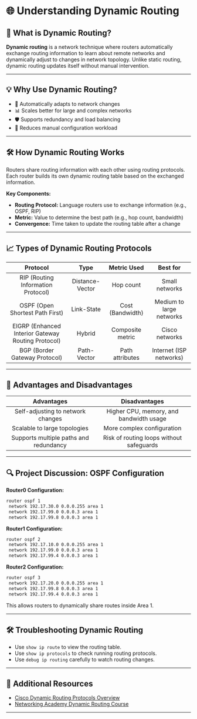 # 🌐 Understanding Dynamic Routing

## 📄 What is Dynamic Routing?
**Dynamic routing** is a network technique where routers automatically exchange routing information to learn about remote networks and dynamically adjust to changes in network topology. Unlike static routing, dynamic routing updates itself without manual intervention.

---

## 💡 Why Use Dynamic Routing?
- 🔄 Automatically adapts to network changes
- 📊 Scales better for large and complex networks
- 🛡️ Supports redundancy and load balancing
- 🧬 Reduces manual configuration workload

---

## 🛠️ How Dynamic Routing Works
Routers share routing information with each other using routing protocols. Each router builds its own dynamic routing table based on the exchanged information.

**Key Components:**
- **Routing Protocol:** Language routers use to exchange information (e.g., OSPF, RIP)
- **Metric:** Value to determine the best path (e.g., hop count, bandwidth)
- **Convergence:** Time taken to update the routing table after a change

---

## 📈 Types of Dynamic Routing Protocols

| Protocol | Type | Metric Used | Best for |
|:--------:|:----:|:-----------:|:--------:|
| RIP (Routing Information Protocol) | Distance-Vector | Hop count | Small networks |
| OSPF (Open Shortest Path First) | Link-State | Cost (Bandwidth) | Medium to large networks |
| EIGRP (Enhanced Interior Gateway Routing Protocol) | Hybrid | Composite metric | Cisco networks |
| BGP (Border Gateway Protocol) | Path-Vector | Path attributes | Internet (ISP networks) |

---

## 👥 Advantages and Disadvantages

| Advantages | Disadvantages |
|:----------:|:-------------:|
| Self-adjusting to network changes | Higher CPU, memory, and bandwidth usage |
| Scalable to large topologies | More complex configuration |
| Supports multiple paths and redundancy | Risk of routing loops without safeguards |

---

## 🔍 Project Discussion: OSPF Configuration

**Router0 Configuration:**
```bash
router ospf 1
 network 192.17.30.0 0.0.0.255 area 1
 network 192.17.99.0 0.0.0.3 area 1
 network 192.17.99.8 0.0.0.3 area 1
```

**Router1 Configuration:**
```bash
router ospf 2
 network 192.17.10.0 0.0.0.255 area 1
 network 192.17.99.0 0.0.0.3 area 1
 network 192.17.99.4 0.0.0.3 area 1
```

**Router2 Configuration:**
```bash
router ospf 3
 network 192.17.20.0 0.0.0.255 area 1
 network 192.17.99.8 0.0.0.3 area 1
 network 192.17.99.4 0.0.0.3 area 1
```

This allows routers to dynamically share routes inside Area 1.

---

## 🛠️ Troubleshooting Dynamic Routing
- Use `show ip route` to view the routing table.
- Use `show ip protocols` to check running routing protocols.
- Use `debug ip routing` carefully to watch routing changes.

---

## 🔗 Additional Resources
- [Cisco Dynamic Routing Protocols Overview](https://www.cisco.com/c/en/us/tech/ip/dynamic-routing-protocols/index.html)
- [Networking Academy Dynamic Routing Course](https://www.netacad.com/)

---
